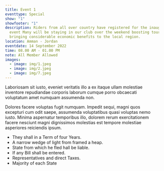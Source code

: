 ```yaml
---
title: Event 1
eventtype: Special
show: "1"
showfooter: "1"
description: Riders from all over country have registered for the inaugural
  event Many will be staying in our club over the weekend boosting tourism and
  bringing considerable economic benefits to the local region.
location: Amman - Jordan
eventdate: 14 September 2022
time: 08.00 AM - 01.00 PM
note: All Member Allowed
images:
  - image: img/1.jpeg
  - image: img/2.jpeg
  - image: img/7.jpeg
---
```

<!--StartFragment-->

Laboriosam sit iusto, eveniet veritatis illo a ex itaque ullam molestiae inventore repudiandae corporis laborum cumque porro obcaecati voluptatum amet numquam assumenda non.

Dolores facere voluptas fugit numquam. Impedit sequi, magni quos excepturi cum odit saepe, assumenda voluptatibus quasi voluptas nemo iusto. Minima aspernatur temporibus illo, dolorem rerum exercitationem facere nesciunt magni dignissimos molestias est tempore molestiae asperiores reiciendis ipsum.

* They shall in a Term of four Years.
* A narrow wedge of light from framed a heap.
* State from which he fled hall be liable.
* If any Bill shall be entered.
* Representatives and direct Taxes.
* Majority of each State

<!--EndFragment-->